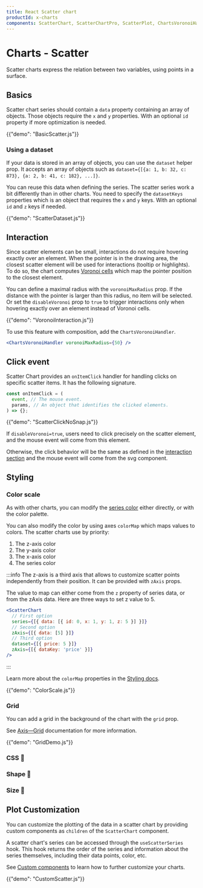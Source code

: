 ```yaml
---
title: React Scatter chart
productId: x-charts
components: ScatterChart, ScatterChartPro, ScatterPlot, ChartsVoronoiHandler, ChartsGrid
---
```


# Charts - Scatter

<p class="description">Scatter charts express the relation between two variables, using points in a surface.</p>

## Basics

Scatter chart series should contain a `data` property containing an array of objects.
Those objects require the `x` and `y` properties.
With an optional `id` property if more optimization is needed.

{{"demo": "BasicScatter.js"}}

### Using a dataset

If your data is stored in an array of objects, you can use the `dataset` helper prop.
It accepts an array of objects such as `dataset={[{a: 1, b: 32, c: 873}, {a: 2, b: 41, c: 182}, ...]}`.

You can reuse this data when defining the series.
The scatter series work a bit differently than in other charts.
You need to specify the `datasetKeys` properties which is an object that requires the `x` and `y` keys.
With an optional `id` and `z` keys if needed.

{{"demo": "ScatterDataset.js"}}

## Interaction

Since scatter elements can be small, interactions do not require hovering exactly over an element.
When the pointer is in the drawing area, the closest scatter element will be used for interactions (tooltip or highlights).
To do so, the chart computes [Voronoi cells](https://en.wikipedia.org/wiki/Voronoi_diagram) which map the pointer position to the closest element.

You can define a maximal radius with the `voronoiMaxRadius` prop.
If the distance with the pointer is larger than this radius, no item will be selected.
Or set the `disableVoronoi` prop to `true` to trigger interactions only when hovering exactly over an element instead of Voronoi cells.

{{"demo": "VoronoiInteraction.js"}}

To use this feature with composition, add the `ChartsVoronoiHandler`.

```jsx
<ChartsVoronoiHandler voronoiMaxRadius={50} />
```

## Click event

Scatter Chart provides an `onItemClick` handler for handling clicks on specific scatter items.
It has the following signature.

```js
const onItemClick = (
  event, // The mouse event.
  params, // An object that identifies the clicked elements.
) => {};
```

{{"demo": "ScatterClickNoSnap.js"}}

If `disableVoronoi=true`, users need to click precisely on the scatter element, and the mouse event will come from this element.

Otherwise, the click behavior will be the same as defined in the [interaction section](#interaction) and the mouse event will come from the svg component.

## Styling

### Color scale

As with other charts, you can modify the [series color](/x/react-charts/styling/#colors) either directly, or with the color palette.

You can also modify the color by using axes `colorMap` which maps values to colors.
The scatter charts use by priority:

1. The z-axis color
2. The y-axis color
3. The x-axis color
4. The series color

:::info
The z-axis is a third axis that allows to customize scatter points independently from their position.
It can be provided with `zAxis` props.

The value to map can either come from the `z` property of series data, or from the zAxis data.
Here are three ways to set z value to 5.

```jsx
<ScatterChart
  // First option
  series={[{ data: [{ id: 0, x: 1, y: 1, z: 5 }] }]}
  // Second option
  zAxis={[{ data: [5] }]}
  // Third option
  dataset={[{ price: 5 }]}
  zAxis={[{ dataKey: 'price' }]}
/>
```

:::

Learn more about the `colorMap` properties in the [Styling docs](/x/react-charts/styling/#values-color).

{{"demo": "ColorScale.js"}}

### Grid

You can add a grid in the background of the chart with the `grid` prop.

See [Axis—Grid](/x/react-charts/axis/#grid) documentation for more information.

{{"demo": "GridDemo.js"}}

### CSS 🚧

### Shape 🚧

### Size 🚧

## Plot Customization

You can customize the plotting of the data in a scatter chart by providing custom components as `children` of the `ScatterChart` component.

A scatter chart's series can be accessed through the `useScatterSeries` hook.
This hook returns the order of the series and information about the series themselves, including their data points, color, etc.

See [Custom components](/x/react-charts/components/) to learn how to further customize your charts.

{{"demo": "CustomScatter.js"}}
